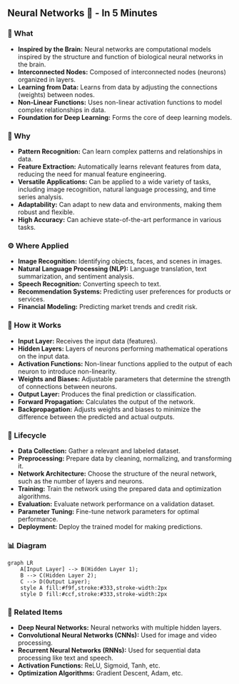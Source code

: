 ## Neural Networks 🧠 - In 5 Minutes

### 🧠 What
*   **Inspired by the Brain:** Neural networks are computational models inspired by the structure and function of biological neural networks in the brain.
*   **Interconnected Nodes:** Composed of interconnected nodes (neurons) organized in layers.
*  **Learning from Data:** Learns from data by adjusting the connections (weights) between nodes.
*   **Non-Linear Functions:** Uses non-linear activation functions to model complex relationships in data.
*   **Foundation for Deep Learning:** Forms the core of deep learning models.

### 🎯 Why
*   **Pattern Recognition:** Can learn complex patterns and relationships in data.
*   **Feature Extraction:** Automatically learns relevant features from data, reducing the need for manual feature engineering.
*   **Versatile Applications:** Can be applied to a wide variety of tasks, including image recognition, natural language processing, and time series analysis.
*   **Adaptability:** Can adapt to new data and environments, making them robust and flexible.
*  **High Accuracy:** Can achieve state-of-the-art performance in various tasks.

### ⚙️ Where Applied
*   **Image Recognition:** Identifying objects, faces, and scenes in images.
*   **Natural Language Processing (NLP):** Language translation, text summarization, and sentiment analysis.
*  **Speech Recognition:** Converting speech to text.
*   **Recommendation Systems:** Predicting user preferences for products or services.
*   **Financial Modeling:** Predicting market trends and credit risk.

### 🧠 How it Works
*   **Input Layer:** Receives the input data (features).
*   **Hidden Layers:** Layers of neurons performing mathematical operations on the input data.
*   **Activation Functions:** Non-linear functions applied to the output of each neuron to introduce non-linearity.
*   **Weights and Biases:** Adjustable parameters that determine the strength of connections between neurons.
*   **Output Layer:** Produces the final prediction or classification.
*  **Forward Propagation:** Calculates the output of the network.
*   **Backpropagation:** Adjusts weights and biases to minimize the difference between the predicted and actual outputs.

### 🔄 Lifecycle
*   **Data Collection:** Gather a relevant and labeled dataset.
*   **Preprocessing:** Prepare data by cleaning, normalizing, and transforming it.
*  **Network Architecture:** Choose the structure of the neural network, such as the number of layers and neurons.
*   **Training:** Train the network using the prepared data and optimization algorithms.
*   **Evaluation:** Evaluate network performance on a validation dataset.
*   **Parameter Tuning:** Fine-tune network parameters for optimal performance.
*  **Deployment:** Deploy the trained model for making predictions.

### 📊 Diagram
```mermaid
graph LR
    A[Input Layer] --> B(Hidden Layer 1);
    B --> C(Hidden Layer 2);
    C --> D(Output Layer);
  	style A fill:#f9f,stroke:#333,stroke-width:2px
    style D fill:#ccf,stroke:#333,stroke-width:2px
```

### 🔗 Related Items
*   **Deep Neural Networks:** Neural networks with multiple hidden layers.
*   **Convolutional Neural Networks (CNNs):** Used for image and video processing.
*   **Recurrent Neural Networks (RNNs):** Used for sequential data processing like text and speech.
*   **Activation Functions:** ReLU, Sigmoid, Tanh, etc.
*   **Optimization Algorithms:** Gradient Descent, Adam, etc.
